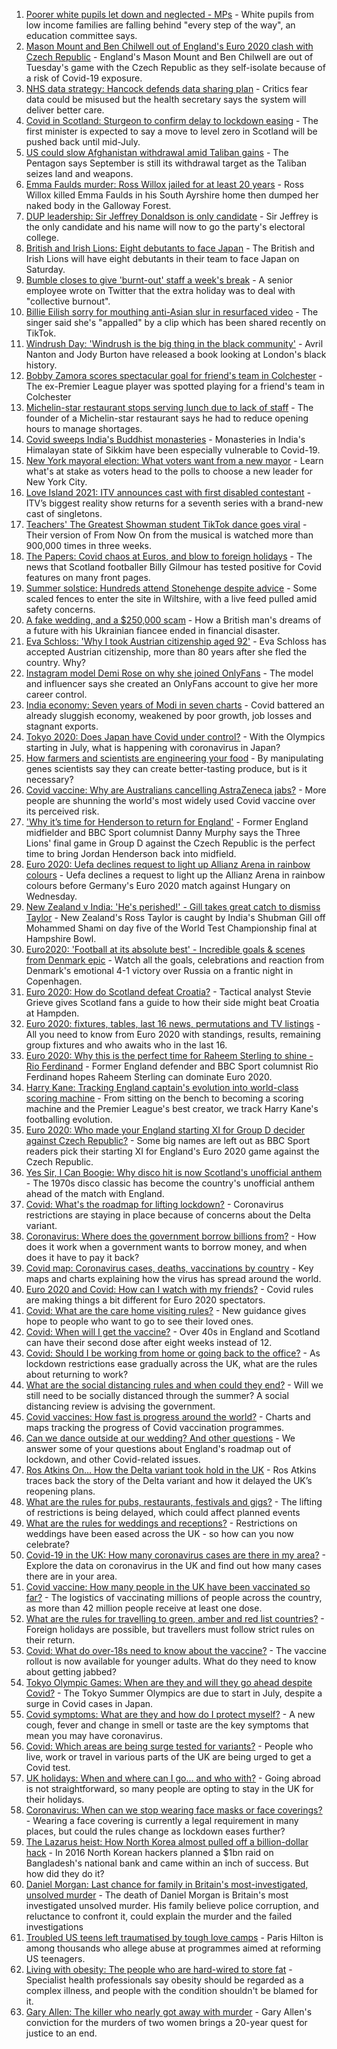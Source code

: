 1. [Poorer white pupils let down and neglected - MPs](https://www.bbc.co.uk/news/education-57558746) - White pupils from low income families are falling behind "every step of the way", an education committee says.
2. [Mason Mount and Ben Chilwell out of England's Euro 2020 clash with Czech Republic](https://www.bbc.co.uk/sport/football/57564682) - England's Mason Mount and Ben Chilwell are out of Tuesday's game with the Czech Republic as they self-isolate because of a risk of Covid-19 exposure.
3. [NHS data strategy: Hancock defends data sharing plan](https://www.bbc.co.uk/news/uk-57564355) - Critics fear data could be misused but the health secretary says the system will deliver better care.
4. [Covid in Scotland: Sturgeon to confirm delay to lockdown easing](https://www.bbc.co.uk/news/uk-scotland-57560391) - The first minister is expected to say a move to level zero in Scotland will be pushed back until mid-July.
5. [US could slow Afghanistan withdrawal amid Taliban gains](https://www.bbc.co.uk/news/world-asia-57564716) - The Pentagon says September is still its withdrawal target as the Taliban seizes land and weapons.
6. [Emma Faulds murder: Ross Willox jailed for at least 20 years](https://www.bbc.co.uk/news/uk-scotland-glasgow-west-57561349) - Ross Willox killed Emma Faulds in his South Ayrshire home then dumped her naked body in the Galloway Forest.
7. [DUP leadership: Sir Jeffrey Donaldson is only candidate](https://www.bbc.co.uk/news/uk-northern-ireland-57560163) - Sir Jeffrey is the only candidate and his name will now to go the party's electoral college.
8. [British and Irish Lions: Eight debutants to face Japan](https://www.bbc.co.uk/sport/rugby-union/57567198) - The British and Irish Lions will have eight debutants in their team to face Japan on Saturday.
9. [Bumble closes to give 'burnt-out' staff a week's break](https://www.bbc.co.uk/news/business-57562230) - A senior employee wrote on Twitter that the extra holiday was to deal with "collective burnout".
10. [Billie Eilish sorry for mouthing anti-Asian slur in resurfaced video](https://www.bbc.co.uk/news/newsbeat-57564878) - The singer said she's "appalled" by a clip which has been shared recently on TikTok.
11. [Windrush Day: 'Windrush is the big thing in the black community'](https://www.bbc.co.uk/news/uk-england-london-57554265) - Avril Nanton and Jody Burton have released a book looking at London's black history.
12. [Bobby Zamora scores spectacular goal for friend's team in Colchester](https://www.bbc.co.uk/news/uk-england-essex-57561709) - The ex-Premier League player was spotted playing for a friend's team in Colchester
13. [Michelin-star restaurant stops serving lunch due to lack of staff](https://www.bbc.co.uk/news/business-57555608) - The founder of a Michelin-star restaurant says he had to reduce opening hours to manage shortages.
14. [Covid sweeps India's Buddhist monasteries](https://www.bbc.co.uk/news/world-asia-india-57523051) - Monasteries in India's Himalayan state of Sikkim have been especially vulnerable to Covid-19.
15. [New York mayoral election: What voters want from a new mayor](https://www.bbc.co.uk/news/world-us-canada-57560500) - Learn what's at stake as voters head to the polls to choose a new leader for New York City.
16. [Love Island 2021: ITV announces cast with first disabled contestant](https://www.bbc.co.uk/news/newsbeat-57556175) - ITV’s biggest reality show returns for a seventh series with a brand-new cast of singletons.
17. [Teachers' The Greatest Showman student TikTok dance goes viral](https://www.bbc.co.uk/news/uk-england-suffolk-57559573) - Their version of From Now On from the musical is watched more than 900,000 times in three weeks.
18. [The Papers: Covid chaos at Euros, and blow to foreign holidays](https://www.bbc.co.uk/news/blogs-the-papers-57562130) - The news that Scotland footballer Billy Gilmour has tested positive for Covid features on many front pages.
19. [Summer solstice: Hundreds attend Stonehenge despite advice](https://www.bbc.co.uk/news/uk-england-wiltshire-57550606) - Some scaled fences to enter the site in Wiltshire, with a live feed pulled amid safety concerns.
20. [A fake wedding, and a $250,000 scam](https://www.bbc.co.uk/news/world-europe-57358241) - How a British man's dreams of a future with his Ukrainian fiancee ended in financial disaster.
21. [Eva Schloss: 'Why I took Austrian citizenship aged 92'](https://www.bbc.co.uk/news/uk-england-london-57518071) - Eva Schloss has accepted Austrian citizenship, more than 80 years after she fled the country. Why?
22. [Instagram model Demi Rose on why she joined OnlyFans](https://www.bbc.co.uk/news/newsbeat-57491149) - The model and influencer says she created an OnlyFans account to give her more career control.
23. [India economy: Seven years of Modi in seven charts](https://www.bbc.co.uk/news/world-asia-india-57437944) - Covid battered an already sluggish economy, weakened by poor growth, job losses and stagnant exports.
24. [Tokyo 2020: Does Japan have Covid under control?](https://www.bbc.co.uk/news/57556978) - With the Olympics starting in July, what is happening with coronavirus in Japan?
25. [How farmers and scientists are engineering your food](https://www.bbc.co.uk/news/business-57332484) - By manipulating genes scientists say they can create better-tasting produce, but is it necessary?
26. [Covid vaccine: Why are Australians cancelling AstraZeneca jabs?](https://www.bbc.co.uk/news/world-australia-57549796) - More people are shunning the world's most widely used Covid vaccine over its perceived risk.
27. ['Why it’s time for Henderson to return for England'](https://www.bbc.co.uk/sport/football/57554697) - Former England midfielder and BBC Sport columnist Danny Murphy says the Three Lions' final game in Group D against the Czech Republic is the perfect time to bring Jordan Henderson back into midfield.
28. [Euro 2020: Uefa declines request to light up Allianz Arena in rainbow colours](https://www.bbc.co.uk/sport/football/57566224) - Uefa declines a request to light up the Allianz Arena in rainbow colours before Germany's Euro 2020 match against Hungary on Wednesday.
29. [New Zealand v India: 'He's perished!' - Gill takes great catch to dismiss Taylor](https://www.bbc.co.uk/sport/av/cricket/57569294) - New Zealand's Ross Taylor is caught by India's Shubman Gill off Mohammed Shami on day five of the World Test Championship final at Hampshire Bowl.
30. [Euro2020: 'Football at its absolute best' - Incredible goals & scenes from Denmark epic](https://www.bbc.co.uk/sport/av/football/57560871) - Watch all the goals, celebrations and reaction from Denmark's emotional 4-1 victory over Russia on a frantic night in Copenhagen.
31. [Euro 2020: How do Scotland defeat Croatia?](https://www.bbc.co.uk/sport/football/57546889) - Tactical analyst Stevie Grieve gives Scotland fans a guide to how their side might beat Croatia at Hampden.
32. [Euro 2020: fixtures, tables, last 16 news, permutations and TV listings](https://www.bbc.co.uk/sport/football/57516261) - All you need to know from Euro 2020 with standings, results, remaining group fixtures and who awaits who in the last 16.
33. [Euro 2020: Why this is the perfect time for Raheem Sterling to shine - Rio Ferdinand](https://www.bbc.co.uk/sport/football/57547852) - Former England defender and BBC Sport columnist Rio Ferdinand hopes Raheem Sterling can dominate Euro 2020.
34. [Harry Kane: Tracking England captain's evolution into world-class scoring machine](https://www.bbc.co.uk/sport/football/57342918) - From sitting on the bench to becoming a scoring machine and the Premier League's best creator, we track Harry Kane's footballing evolution.
35. [Euro 2020: Who made your England starting XI for Group D decider against Czech Republic?](https://www.bbc.co.uk/sport/football/57535624) - Some big names are left out as BBC Sport readers pick their starting XI for England's Euro 2020 game against the Czech Republic.
36. [Yes Sir, I Can Boogie: Why disco hit is now Scotland's unofficial anthem](https://www.bbc.co.uk/news/uk-scotland-54930718) - The 1970s disco classic has become the country's unofficial anthem ahead of the match with England.
37. [Covid: What's the roadmap for lifting lockdown?](https://www.bbc.co.uk/news/explainers-52530518) - Coronavirus restrictions are staying in place because of concerns about the Delta variant.
38. [Coronavirus: Where does the government borrow billions from?](https://www.bbc.co.uk/news/business-50504151) - How does it work when a government wants to borrow money, and when does it have to pay it back?
39. [Covid map: Coronavirus cases, deaths, vaccinations by country](https://www.bbc.co.uk/news/world-51235105) - Key maps and charts explaining how the virus has spread around the world.
40. [Euro 2020 and Covid: How can I watch with my friends?](https://www.bbc.co.uk/news/uk-57386719) - Covid rules are making things a bit different for Euro 2020 spectators.
41. [Covid: What are the care home visiting rules?](https://www.bbc.co.uk/news/explainers-53503712) - New guidance gives hope to people who want to go to see their loved ones.
42. [Covid: When will I get the vaccine?](https://www.bbc.co.uk/news/health-55045639) - Over 40s in England and Scotland can have their second dose after eight weeks instead of 12.
43. [Covid: Should I be working from home or going back to the office?](https://www.bbc.co.uk/news/business-52567567) - As lockdown restrictions ease gradually across the UK, what are the rules about returning to work?
44. [What are the social distancing rules and when could they end?](https://www.bbc.co.uk/news/uk-51506729) - Will we still need to be socially distanced through the summer? A social distancing review is advising the government.
45. [Covid vaccines: How fast is progress around the world?](https://www.bbc.co.uk/news/world-56237778) - Charts and maps tracking the progress of Covid vaccination programmes.
46. [Can we dance outside at our wedding? And other questions](https://www.bbc.co.uk/news/world-asia-china-51176409) - We answer some of your questions about England's roadmap out of lockdown, and other Covid-related issues.
47. [Ros Atkins On… How the Delta variant took hold in the UK](https://www.bbc.co.uk/news/health-57532764) - Ros Atkins traces back the story of the Delta variant and how it delayed the UK’s reopening plans.
48. [What are the rules for pubs, restaurants, festivals and gigs?](https://www.bbc.co.uk/news/business-52977388) - The lifting of restrictions is being delayed, which could affect planned events
49. [What are the rules for weddings and receptions?](https://www.bbc.co.uk/news/explainers-52811509) - Restrictions on weddings have been eased across the UK - so how can you now celebrate?
50. [Covid-19 in the UK: How many coronavirus cases are there in my area?](https://www.bbc.co.uk/news/uk-51768274) - Explore the data on coronavirus in the UK and find out how many cases there are in your area.
51. [Covid vaccine: How many people in the UK have been vaccinated so far?](https://www.bbc.co.uk/news/health-55274833) - The logistics of vaccinating millions of people across the country, as more than 42 million people receive at least one dose.
52. [What are the rules for travelling to green, amber and red list countries?](https://www.bbc.co.uk/news/explainers-52544307) - Foreign holidays are possible, but travellers must follow strict rules on their return.
53. [Covid: What do over-18s need to know about the vaccine?](https://www.bbc.co.uk/news/health-57273875) - The vaccine rollout is now available for younger adults. What do they need to know about getting jabbed?
54. [Tokyo Olympic Games: When are they and will they go ahead despite Covid?](https://www.bbc.co.uk/news/world-asia-57240044) - The Tokyo Summer Olympics are due to start in July, despite a surge in Covid cases in Japan.
55. [Covid symptoms: What are they and how do I protect myself?](https://www.bbc.co.uk/news/health-51048366) - A new cough, fever and change in smell or taste are the key symptoms that mean you may have coronavirus.
56. [Covid: Which areas are being surge tested for variants?](https://www.bbc.co.uk/news/explainers-54872039) - People who live, work or travel in various parts of the UK are being urged to get a Covid test.
57. [UK holidays: When and where can I go... and who with?](https://www.bbc.co.uk/news/explainers-52646738) - Going abroad is not straightforward, so many people are opting to stay in the UK for their holidays.
58. [Coronavirus: When can we stop wearing face masks or face coverings?](https://www.bbc.co.uk/news/health-51205344) - Wearing a face covering is currently a legal requirement in many places, but could the rules change as lockdown eases further?
59. [The Lazarus heist: How North Korea almost pulled off a billion-dollar hack](https://www.bbc.co.uk/news/stories-57520169) - In 2016 North Korean hackers planned a $1bn raid on Bangladesh's national bank and came within an inch of success. But how did they do it?
60. [Daniel Morgan: Last chance for family in Britain's most-investigated, unsolved murder](https://www.bbc.co.uk/news/uk-57073302) - The death of Daniel Morgan is Britain's most investigated unsolved murder. His family believe police corruption, and reluctance to confront it, could explain the murder and the failed investigations
61. [Troubled US teens left traumatised by tough love camps](https://www.bbc.co.uk/news/world-us-canada-57442175) - Paris Hilton is among thousands who allege abuse at programmes aimed at reforming US teenagers.
62. [Living with obesity: The people who are hard-wired to store fat](https://www.bbc.co.uk/news/uk-57419041) - Specialist health professionals say obesity should be regarded as a complex illness, and people with the condition shouldn't be blamed for it.
63. [Gary Allen: The killer who nearly got away with murder](https://www.bbc.co.uk/news/uk-england-57331321) - Gary Allen's conviction for the murders of two women brings a 20-year quest for justice to an end.
